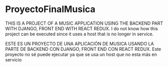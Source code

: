 # ProyectoFinalMusica

THIS IS A PROJECT OF A MUSIC APPLICATION USING THE BACKEND PART WITH DJANGO, FRONT END WITH REACT REDUX.
I do not know how this project can be executed since it uses a host that is no longer in service.

ESTE ES UN PROYECTO DE UNA APLICACIÓN DE MUSICA USANDO LA PARTE DE BACKEND CON DJANGO, FRONT END CON REACT REDUX.
Este proyecto no sé puede ejecutar ya que se usa un host que no esta más en servicio

